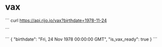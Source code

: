 # vax

´´´
curl https://api.rijo.io/vax?birthdate=1978-11-24

´´´

´´´
{
  "birthdate": "Fri, 24 Nov 1978 00:00:00 GMT",
  "is_vax_ready": true
}
´´´
